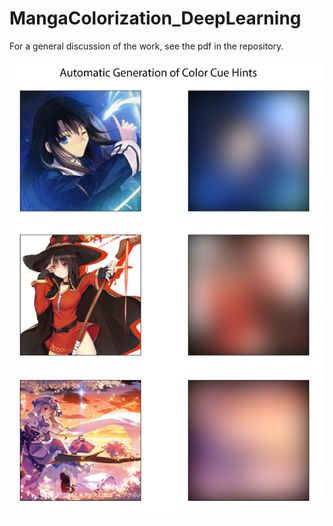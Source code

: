 # MangaColorization_DeepLearning
For a general discussion of the work, see the pdf in the repository. 

![image](/images/ColorCueGeneration.png)
